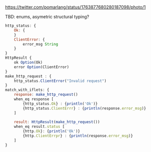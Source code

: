 
https://twitter.com/pomarlang/status/1763877680280187098/photo/1

TBD: enums, asymetric structural typing? 
```js
http_status: {
	Ok: {
	}
	ClientError: {
		error_msg String
	}
}
HttpResult {
	ok Option(Ok)
	error Option(ClientError)
}
make_http_request : {
	http_status.ClientError("Invalid request")
}
match_with_iflets: {
	response: make_http_request()
	when_eq response [
		{http_status.Ok} : {println('Ok')}
		{http_status.ClientErrr} : {println(response.error_msg)}
	]
	
	result: HttpResult(make_http_request())
	when_eq result.status [
		{http.Ok}: {println('Ok')}
		{http.ClientErrpr} : {println(response.error_msg)}
	]
}
```